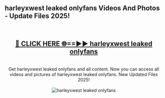 <h2>harleyxwest leaked onlyfans Videos And Photos - Update Files 2025!</h2>
<br>
<div align="center">
<h2><a href="https://linkcuts.com/hfmhzwbr" rel="nofollow">🔴 CLICK HERE 🌐==►► harleyxwest leaked onlyfans</a></h2>
<br>
Get harleyxwest leaked onlyfans and all content. Now you can access all videos and pictures of harleyxwest leaked onlyfans. New Updated Files 2025!
<br>
<br>
<a href="https://linkcuts.com/hfmhzwbr" rel="nofollow" data-target="animated-image.originalLink"><img src="https://i.ibb.co.com/WyWwxjT/player-gif2.gif" alt="harleyxwest leaked onlyfans" style="max-width: 100%; display: inline-block;" data-target="animated-image.originalImage"></a>
</div>
<br>